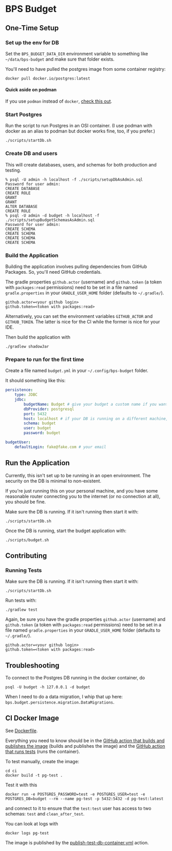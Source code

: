 # BPS Budget

## One-Time Setup

### Set up the env for DB

Set the `BPS_BUDGET_DATA_DIR` environment variable to something like `~/data/bps-budget`
and make sure that folder exists.

You'll need to have pulled the postgres image from some container registry:

```shell
docker pull docker.io/postgres:latest
```

#### Quick aside on podman

If you use `podman` instead of
`docker`, [check this out](https://incredible-mountain-4be.notion.site/A-shell-hack-for-aliasing-docker-to-podman-13b777637b9d804d8fe0fe7d51b73926).

### Start Postgres

Run the script to run Postgres in an OSI container.  (I use podman with docker as an alias to podman but docker
works fine, too, if you prefer.)

```shell
./scripts/startDb.sh
```

### Create DB and users

This will create databases, users, and schemas for both production and testing.

```
% psql -U admin -h localhost -f ./scripts/setupDbAsAdmin.sql
Password for user admin:
CREATE DATABASE
CREATE ROLE
GRANT
GRANT
ALTER DATABASE
CREATE ROLE
% psql -U admin -d budget -h localhost -f ./scripts/setupBudgetSchemasAsAdmin.sql
Password for user admin:
CREATE SCHEMA
CREATE SCHEMA
CREATE SCHEMA
CREATE SCHEMA
```

### Build the Application

Building the application involves pulling dependencies from GitHub Packages. So, you'll need GitHub credentials.

The gradle properties `github.actor` (username) and `github.token` (a token with `packages:read` permissions)
need to be set in a file named `gradle.properties` in your `GRADLE_USER_HOME` folder (defaults to `~/.gradle/`).

```properties
github.actor=<your github login>
github.token=<token with packages:read>
```

Alternatively, you can set the environment variables `GITHUB_ACTOR` and `GITHUB_TOKEN`. The latter is nice for the
CI while the former is nice for your IDE.

Then build the application with

```shell
./gradlew shadowJar
```

### Prepare to run for the first time

Create a file named `budget.yml` in your `~/.config/bps-budget` folder.

It should something like this:

```yaml
persistence:
    type: JDBC
    jdbc:
        budgetName: Budget # give your budget a custom name if you want
        dbProvider: postgresql
        port: 5432
        host: localhost # if your DB is running on a different machine, change this to its domain or IP
        schema: budget
        user: budget
        password: budget

budgetUser:
    defaultLogin: fake@fake.com # your email
```

## Run the Application

Currently, this isn't set up to be running in an open environment. The security on the DB is minimal to non-existent.

If you're just running this on your personal machine, and you have some reasonable router connecting you to the
internet (or no connection at all), you should be fine.

Make sure the DB is running. If it isn't running then start it with:

```shell
./scripts/startDb.sh
```

Once the DB is running, start the budget application with:

```shell
./scripts/budget.sh
```

## Contributing

### Running Tests

Make sure the DB is running. If it isn't running then start it with:

```shell
./scripts/startDb.sh
```

Run tests with:

```shell
./gradlew test
```

Again, be sure you have the gradle properties `github.actor` (username) and `github.token` (a token with `packages:read`
permissions) need to be set in a file named `gradle.properties` in your `GRADLE_USER_HOME` folder (defaults to
`~/.gradle/`).

```properties
github.actor=<your github login>
github.token=<token with packages:read>
```

## Troubleshooting

To connect to the Postgres DB running in the docker container, do

```shell
psql -U budget -h 127.0.0.1 -d budget
```

When I need to do a data migration, I whip that up here: `bps.budget.persistence.migration.DataMigrations`.

## CI Docker Image

See [Dockerfile](ci/Dockerfile).

Everything you need to know should be in
the [GitHub action that builds and publishes the image](.github/workflows/publish-test-db-container.yml) (builds and
publishes the image) and
the [GitHub action that runs tests](.github/workflows/test.yml) (runs the container).

To test manually, create the image:

```shell
cd ci
docker build -t pg-test .
```

Test it with this

```shell
docker run -e POSTGRES_PASSWORD=test -e POSTGRES_USER=test -e POSTGRES_DB=budget --rm --name pg-test -p 5432:5432 -d pg-test:latest
```

and connect to it to ensure that the `test:test` user has access to two schemas: `test` and `clean_after_test`.

You can look at logs with

```shell
docker logs pg-test
```

The image is published by the [publish-test-db-container.yml](.github/workflows/publish-test-db-container.yml) action.

